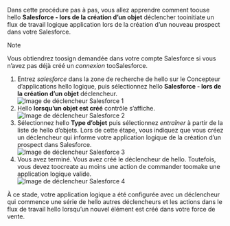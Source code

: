 Dans cette procédure pas à pas, vous allez apprendre comment toouse hello **Salesforce - lors de la création d’un objet** déclencher tooinitiate un flux de travail logique application lors de la création d’un nouveau prospect dans votre Salesforce.

> [!NOTE]
> Vous obtiendrez toosign demandée dans votre compte Salesforce si vous n’avez pas déjà créé un *connexion* tooSalesforce.  
> 
> 

1. Entrez *salesforce* dans la zone de recherche de hello sur le Concepteur d’applications hello logique, puis sélectionnez hello **Salesforce - lors de la création d’un objet** déclencheur.  
   ![Image de déclencheur Salesforce 1](./media/connectors-create-api-salesforce/trigger-1.png)   
2. Hello **lorsqu’un objet est créé** contrôle s’affiche.  
   ![Image de déclencheur Salesforce 2](./media/connectors-create-api-salesforce/trigger-2.png)   
3. Sélectionnez hello **Type d’objet** puis sélectionnez *entraîner* à partir de la liste de hello d’objets. Lors de cette étape, vous indiquez que vous créez un déclencheur qui informe votre application logique de la création d’un prospect dans Salesforce.   
   ![Image de déclencheur Salesforce 3](./media/connectors-create-api-salesforce/trigger-3.png)   
4. Vous avez terminé. Vous avez créé le déclencheur de hello. Toutefois, vous devez toocreate au moins une action de commander toomake une application logique valide.    
   ![Image de déclencheur Salesforce 4](./media/connectors-create-api-salesforce/trigger-4.png)   

À ce stade, votre application logique a été configurée avec un déclencheur qui commence une série de hello autres déclencheurs et les actions dans le flux de travail hello lorsqu’un nouvel élément est créé dans votre force de vente.  

